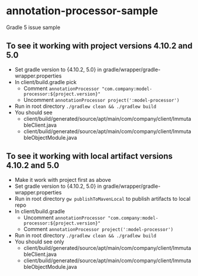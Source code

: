 # annotation-processor-sample
Gradle 5 issue sample

## To see it working with project versions 4.10.2 and 5.0
* Set gradle version to {4.10.2, 5.0} in gradle/wrapper/gradle-wrapper.properties
* In client/build.gradle pick
    * Comment ``annotationProcessor "com.company:model-processor:${project.version}"``
    * Uncomment ``annotationProcessor project(':model-processor')``
* Run in root directory ```./gradlew clean && ./gradlew build```
* You should see 
    * client/build/generated/source/apt/main/com/company/client/ImmutableClient.java
    * client/build/generated/source/apt/main/com/company/client/ImmutableObjectModule.java

## To see it working with local artifact versions 4.10.2 and 5.0
* Make it work with project first as above
* Set gradle version to {4.10.2, 5.0} in gradle/wrapper/gradle-wrapper.properties
* Run in root directory ``gw publishToMavenLocal`` to publish artifacts to local repo
* In client/build.gradle
    * Uncomment ``annotationProcessor "com.company:model-processor:${project.version}"``
    * Comment ``annotationProcessor project(':model-processor')``
* Run in root directory ```./gradlew clean && ./gradlew build```
* You should see only 
    * client/build/generated/source/apt/main/com/company/client/ImmutableClient.java
    * client/build/generated/source/apt/main/com/company/client/ImmutableObjectModule.java

